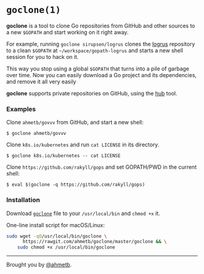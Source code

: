 # `goclone(1)`

**goclone** is a tool to clone Go repositories from GitHub and other sources to
a new `$GOPATH` and start working on it right away.

For example, running `goclone sirupsen/logrus` clones the
[logrus](https://github.com/sirupsen/logrus) repository to a clean `$GOPATH` at
`~/workspace/gopath-logrus` and starts a new shell session for you to hack on
it.

This way you stop using a global `$GOPATH` that turns into a pile of garbage
over time. Now you can easily download a Go project and its dependencies, and
remove it all very easily

**goclone** supports private repositories on GitHub, using the
[hub](https://hub.github.com/) tool.

### Examples

Clone `ahmetb/govvv` from GitHub, and start a new shell:

    $ goclone ahmetb/govvv

Clone `k8s.io/kubernetes` and run `cat LICENSE` in its directory.

    $ goclone k8s.io/kubernetes -- cat LICENSE

Clone `https://github.com/rakyll/gops` and set GOPATH/PWD in the current shell:

    $ eval $(goclone -q https://github.com/rakyll/gops)

### Installation

Download [`goclone`](./goclone) file to your `/usr/local/bin` and `chmod +x` it. 

One-line install script for macOS/Linux:

```sh
sudo wget -qO/usr/local/bin/goclone \
      https://rawgit.com/ahmetb/goclone/master/goclone && \
    sudo chmod +x /usr/local/bin/goclone
```

-----

Brought you by [@ahmetb](https://github.com/ahmetb).
